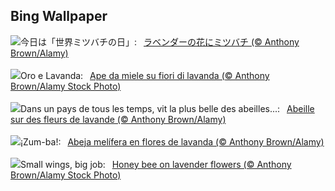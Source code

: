 ## Bing Wallpaper
![](https://www.bing.com/th?id=OHR.HoneyBeeLavender_JA-JP7794664698_UHD.jpg&w=1000)今日は「世界ミツバチの日」:&nbsp;&ensp;[ラベンダーの花にミツバチ (© Anthony Brown/Alamy)](https://www.bing.com/th?id=OHR.HoneyBeeLavender_JA-JP7794664698_UHD.jpg)
<br><br/>
![](https://www.bing.com/th?id=OHR.HoneyBeeLavender_IT-IT7564514094_UHD.jpg&w=1000)Oro e Lavanda:&nbsp;&ensp;[Ape da miele su fiori di lavanda (© Anthony Brown/Alamy Stock Photo)](https://www.bing.com/th?id=OHR.HoneyBeeLavender_IT-IT7564514094_UHD.jpg)
<br><br/>
![](https://www.bing.com/th?id=OHR.HoneyBeeLavender_FR-FR5663317705_UHD.jpg&w=1000)Dans un pays de tous les temps, vit la plus belle des abeilles...:&nbsp;&ensp;[Abeille sur des fleurs de lavande (© Anthony Brown/Alamy)](https://www.bing.com/th?id=OHR.HoneyBeeLavender_FR-FR5663317705_UHD.jpg)
<br><br/>
![](https://www.bing.com/th?id=OHR.HoneyBeeLavender_ES-ES6507436350_UHD.jpg&w=1000)¡Zum-ba!:&nbsp;&ensp;[Abeja melífera en flores de lavanda (© Anthony Brown/Alamy)](https://www.bing.com/th?id=OHR.HoneyBeeLavender_ES-ES6507436350_UHD.jpg)
<br><br/>
![](https://www.bing.com/th?id=OHR.HoneyBeeLavender_EN-GB1571293701_UHD.jpg&w=1000)Small wings, big job:&nbsp;&ensp;[Honey bee on lavender flowers (© Anthony Brown/Alamy Stock Photo)](https://www.bing.com/th?id=OHR.HoneyBeeLavender_EN-GB1571293701_UHD.jpg)
<br><br/>

